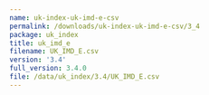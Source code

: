 ```yaml
---
name: uk-index-uk-imd-e-csv
permalink: /downloads/uk-index-uk-imd-e-csv/3_4
package: uk_index
title: uk_imd_e
filename: UK_IMD_E.csv
version: '3.4'
full_version: 3.4.0
file: /data/uk_index/3.4/UK_IMD_E.csv
---
```

